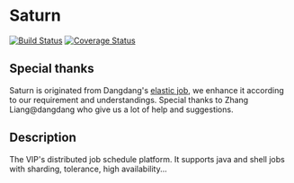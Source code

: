 # Saturn

[![Build Status](https://secure.travis-ci.org/vipshop/Saturn.png?branch=develop)](https://travis-ci.org/vipshop/Saturn)
[![Coverage Status](https://coveralls.io/repos/vipshop/Saturn/badge.svg?branch=develop&service=github)](https://coveralls.io/github/vipshop/Saturn?branch=develop)

## Special thanks

Saturn is originated from Dangdang's [elastic job](https://github.com/dangdangdotcom/elastic-job), we enhance it according to our requirement and understandings. Special thanks to Zhang Liang@dangdang who give us a lot of help and suggestions.

## Description

The VIP's distributed job schedule platform. It supports java and shell jobs with sharding, tolerance, high availability...
